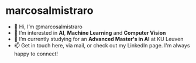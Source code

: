 # marcosalmistraro

- 👋 Hi, I’m @marcosalmistraro
- 👀 I’m interested in **AI**, **Machine Learning** and **Computer Vision**
- 🌱 I’m currently studying for an **Advanced Master's in AI** at KU Leuven
- 📫 Get in touch here, via mail, or check out my LinkedIn page. I'm always happy to connect!
